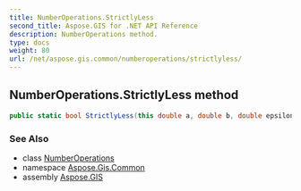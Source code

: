 ```yaml
---
title: NumberOperations.StrictlyLess
second_title: Aspose.GIS for .NET API Reference
description: NumberOperations method. 
type: docs
weight: 80
url: /net/aspose.gis.common/numberoperations/strictlyless/
---
```

## NumberOperations.StrictlyLess method

```csharp
public static bool StrictlyLess(this double a, double b, double epsilon = 1E-13m)
```

### See Also

* class [NumberOperations](../)
* namespace [Aspose.Gis.Common](../../numberoperations/)
* assembly [Aspose.GIS](../../../)


